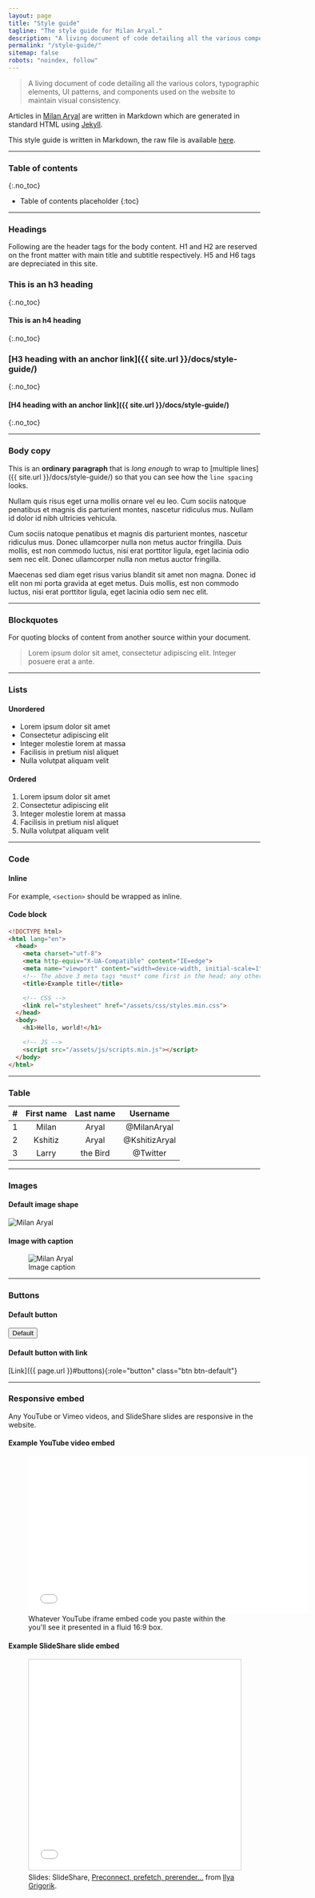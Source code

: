 ```yaml
---
layout: page
title: "Style guide"
tagline: "The style guide for Milan Aryal."
description: "A living document of code detailing all the various components used on the website to maintain visual consistency."
permalink: "/style-guide/"
sitemap: false
robots: "noindex, follow"
---
```


> A living document of code detailing all the various colors, typographic elements, UI patterns, and components used on the website to maintain visual consistency.

Articles in [Milan Aryal](//milanaryal.com.np/) are written in Markdown which are generated in standard HTML using [Jekyll](//jekyllrb.com/).

This style guide is written in Markdown, the raw file is available [here](//raw.githubusercontent.com/MilanAryal/milanaryal.github.io/master/_pages/style-guide.md).

---

### Table of contents
{:.no_toc}

* Table of contents placeholder
{:toc}

---

### Headings

Following are the header tags for the body content. H1 and H2 are reserved on the front matter with main title and subtitle respectively. H5 and H6 tags are depreciated in this site.

### This is an h3 heading
{:.no_toc}

#### This is an h4 heading
{:.no_toc}

### [H3 heading with an anchor link]({{ site.url }}/docs/style-guide/)
{:.no_toc}

#### [H4 heading with an anchor link]({{ site.url }}/docs/style-guide/)
{:.no_toc}

---

### Body copy

This is an **ordinary paragraph** that is *long enough* to wrap to [multiple lines]({{ site.url }}/docs/style-guide/) so that you can see how the `line spacing` looks.

Nullam quis risus eget urna mollis ornare vel eu leo. Cum sociis natoque penatibus et magnis dis parturient montes, nascetur ridiculus mus. Nullam id dolor id nibh ultricies vehicula.

Cum sociis natoque penatibus et magnis dis parturient montes, nascetur ridiculus mus. Donec ullamcorper nulla non metus auctor fringilla. Duis mollis, est non commodo luctus, nisi erat porttitor ligula, eget lacinia odio sem nec elit. Donec ullamcorper nulla non metus auctor fringilla.

Maecenas sed diam eget risus varius blandit sit amet non magna. Donec id elit non mi porta gravida at eget metus. Duis mollis, est non commodo luctus, nisi erat porttitor ligula, eget lacinia odio sem nec elit.

---

### Blockquotes

For quoting blocks of content from another source within your document.

> Lorem ipsum dolor sit amet, consectetur adipiscing elit. Integer posuere erat a ante.

---

### Lists

#### Unordered

* Lorem ipsum dolor sit amet
* Consectetur adipiscing elit
* Integer molestie lorem at massa
* Facilisis in pretium nisl aliquet
* Nulla volutpat aliquam velit

#### Ordered

1. Lorem ipsum dolor sit amet
2. Consectetur adipiscing elit
3. Integer molestie lorem at massa
4. Facilisis in pretium nisl aliquet
5. Nulla volutpat aliquam velit


---

### Code

#### Inline

For example, `<section>` should be wrapped as inline.

#### Code block

```html
<!DOCTYPE html>
<html lang="en">
  <head>
    <meta charset="utf-8">
    <meta http-equiv="X-UA-Compatible" content="IE=edge">
    <meta name="viewport" content="width=device-width, initial-scale=1">
    <!-- The above 3 meta tags *must* come first in the head; any other head content must come *after* these tags -->
    <title>Example title</title>

    <!-- CSS -->
    <link rel="stylesheet" href="/assets/css/styles.min.css">
  </head>
  <body>
    <h1>Hello, world!</h1>

    <!-- JS -->
    <script src="/assets/js/scripts.min.js"></script>
  </body>
</html>
```

---

### Table

| #   | First name | Last name | Username |
|:--- |:----------:|:---------:|:--------:|
| 1   | Milan      | Aryal     | @MilanAryal |
| 2   | Kshitiz    | Aryal     | @KshitizAryal |
| 3   | Larry      | the Bird  | @Twitter |

---

### Images

#### Default image shape

![Milan Aryal](//placehold.it/800x400)

#### Image with caption

<figure>
  <img src="//placehold.it/800x400" alt="Milan Aryal">
    <figcaption>Image caption</figcaption>
</figure>

---

### Buttons

#### Default button

<button type="button" class="btn btn-default">Default</button>

#### Default button with link

[Link]({{ page.url }}#buttons){:role="button" class="btn btn-default"}

---

### Responsive embed

Any YouTube or Vimeo videos, and SlideShare slides are responsive in the website.

#### Example YouTube video embed

<figure>
  <!-- Copy & Pasted from YouTube -->
  <iframe width="560" height="315" src="//www.youtube.com/embed/Y1xs_xPb46M?rel=0&amp;hd=1&amp;theme=light" frameborder="0" allowfullscreen></iframe>
  <figcaption>Whatever YouTube iframe embed code you paste within the you'll see it presented in a fluid 16:9 box.</figcaption>
</figure>

#### Example SlideShare slide embed

<figure>
  <iframe src="//www.slideshare.net/slideshow/embed_code/45418162" width="510" height="420" frameborder="0" marginwidth="0" marginheight="0" scrolling="no" style="border:1px solid #CCC; border-width:1px; margin-bottom:5px; max-width: 100%;" allowfullscreen> </iframe>

  <figcaption>Slides: SlideShare, <a href="//docs.google.com/presentation/d/18zlAdKAxnc51y_kj-6sWLmnjl6TLnaru_WH0LJTjP-o/present?slide=id.p19">Preconnect, prefetch, prerender...</a> from <a href="//twitter.com/igrigorik">Ilya Grigorik</a>.</figcaption>
</figure>
